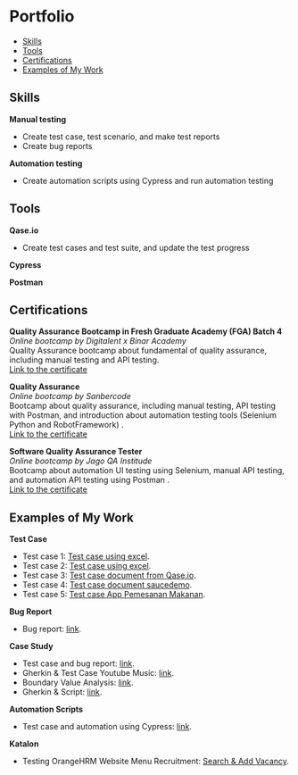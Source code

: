 # Portfolio
- [Skills](#skills)
- [Tools](#tools)
- [Certifications](#certifications)
- [Examples of My Work](#examples-of-my-work)

## Skills

__Manual testing__
  * Create test case, test scenario, and make test reports
  * Create bug reports

__Automation testing__
  * Create automation scripts using Cypress and run automation testing

## Tools

__Qase.io__
  * Create test cases and test suite, and update the test progress
  
__Cypress__

__Postman__

## Certifications

__Quality Assurance Bootcamp in Fresh Graduate Academy (FGA) Batch 4__  
*Online bootcamp by Digitalent x Binar Academy*  
Quality Assurance bootcamp about fundamental of quality assurance, including manual testing and API testing.   
[Link to the certificate](https://drive.google.com/file/d/1_4P9I4H_l-8WgFRGlIPWmi5tpzXYva3w/view?usp=share_link)

__Quality Assurance__  
*Online bootcamp by Sanbercode*  
Bootcamp about quality assurance, including manual testing, API testing with Postman, and introduction about automation testing tools (Selenium Python and RobotFramework)  .   
[Link to the certificate](https://drive.google.com/file/d/1S1ME413FJlNL-s5ax5yMIRbYEGVpSySw/view?usp=share_link)

__Software Quality Assurance Tester__  
*Online bootcamp by Jago QA Institude*  
Bootcamp about automation UI testing using Selenium, manual API testing, and automation API testing using Postman .   
[Link to the certificate](https://drive.google.com/drive/folders/12pNHHx1kVi43UhtcfPfJhb3u5V2ZYnXJ?usp=share_link)

## Examples of My Work
__Test Case__  
  * Test case 1: [Test case using excel](https://docs.google.com/spreadsheets/d/1ELczcsqpujvpZkXTb3EoDtvJg0XxstCw/edit?usp=share_link&ouid=103318968433682744563&rtpof=true&sd=true).
  * Test case 2: [Test case using excel](https://docs.google.com/spreadsheets/d/1mzIVF4M2x1Sm6jB551cSLkPPd__0cp04/edit?usp=sharing&ouid=103318968433682744563&rtpof=true&sd=true).
  * Test case 3: [Test case document from Qase.io](https://drive.google.com/file/d/1WobfhhY89JK028cHojsnkH0LF9_vF5hw/view?usp=share_link).
  * Test case 4: [Test case document saucedemo](https://docs.google.com/spreadsheets/d/192fror7FYx53cE7ZoBfEwMUWvwFbfuMz8zZg9hTjlRY/edit?usp=sharing).
  * Test case 5: [Test case App Pemesanan Makanan](https://docs.google.com/spreadsheets/d/1NPezk1Gr7IPkS1bn8PlMcsVlBuGeiIR_3t-doKjQg7Q/edit?usp=share_link).

__Bug Report__
  * Bug report: [link](https://docs.google.com/document/d/1VTZvPi3y2iHbRCd1225vhL0GkiXFqia6JCtD4qruEcc/edit?usp=share_link).

__Case Study__  
  * Test case and bug report: [link](https://drive.google.com/file/d/18KoqVH-dMZFcHRPHPAQCIU_iDqFAZP3n/view?usp=share_link).
  * Gherkin & Test Case Youtube Music: [link](https://docs.google.com/spreadsheets/d/120G1RUI-Sn2VsZfy64B-M7LrwkuUaCcJAb76Y7x9_U4/edit?usp=sharing).
  * Boundary Value Analysis: [link](https://docs.google.com/spreadsheets/d/1hZGJWzcQD7vmIQpXnTR6JCoIYvaGTlLqj6Bc8PCN-X8/edit?usp=sharing).
  * Gherkin & Script: [link](https://docs.google.com/document/d/1yhxxfmb9KT1TtS41K9AwJ6y6He0DfW4DIpiOlr_cbvs/edit?usp=sharing).
  
 __Automation Scripts__
 * Test case and automation using Cypress: [link](https://drive.google.com/file/d/1n80ISEsZO0v_vJpk5lI-VUoMjsxe-pwr/view?usp=sharing).

__Katalon__
 * Testing OrangeHRM Website Menu Recruitment: [Search & Add Vacancy](https://drive.google.com/file/d/1hyuNgSG09PK1dQcaddKeuKcjQk97eNwo/view?usp=sharing).







  


